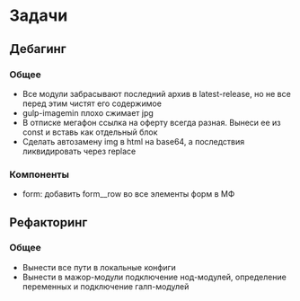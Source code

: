 <h1>Задачи</h1>
<h2>Дебагинг</h2>
<h3>Общее</h3>
<ul>
	<li>Все модули забрасывают последний архив в latest-release, но не все перед этим чистят его содержимое</li>
	<li>gulp-imagemin плохо сжимает jpg</li>
	<li>В отписке мегафон ссылка на оферту всегда разная. Вынеси ее из const и вставь как отдельный блок</li>
	<li>Сделать автозамену img в html на base64, а последствия ликвидировать через replace</li>
</ul>
<h3>Компоненты</h3>
<ul>
	<li>form: добавить form__row во все элементы форм в МФ</li>
</ul>
<h2>Рефакторинг</h2>
<h3>Общее</h3>
<ul>
	<li>Вынести все пути в локальные конфиги</li>
	<li>Вынести в мажор-модули подключение нод-модулей, определение переменных и подключение галп-модулей</li>
</ul>